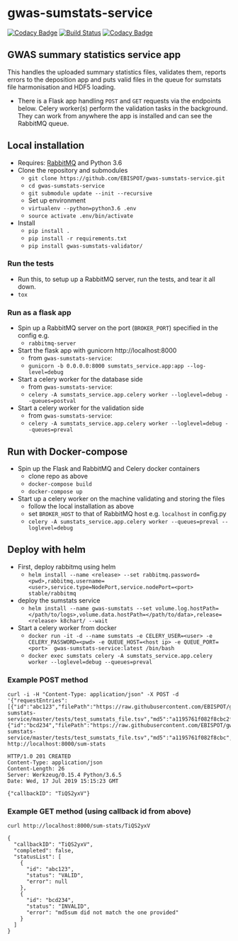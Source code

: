 # gwas-sumstats-service

[![Codacy Badge](https://api.codacy.com/project/badge/Grade/5d4d969b4a204439a9663cca413c8043)](https://www.codacy.com/app/hayhurst.jd/gwas-sumstats-service?utm_source=github.com&amp;utm_medium=referral&amp;utm_content=EBISPOT/gwas-sumstats-service&amp;utm_campaign=Badge_Grade)
[![Build Status](https://travis-ci.org/EBISPOT/gwas-sumstats-service.svg?branch=master)](https://travis-ci.org/EBISPOT/gwas-sumstats-service)
[![Codacy Badge](https://api.codacy.com/project/badge/Coverage/5d4d969b4a204439a9663cca413c8043)](https://www.codacy.com/app/hayhurst.jd/gwas-sumstats-service?utm_source=github.com&utm_medium=referral&utm_content=EBISPOT/gwas-sumstats-service&utm_campaign=Badge_Coverage)

## GWAS summary statistics service app

This handles the uploaded summary statistics files, validates them, reports errors to the deposition app and puts valid files in the queue for sumstats file harmonisation and HDF5 loading.

- There is a Flask app handling `POST` and `GET` requests via the endpoints below. Celery worker(s) perform the validation tasks in the background. They can work from anywhere the app is installed and can see the RabbitMQ queue. 


## Local installation

- Requires: [RabbitMQ](https://www.rabbitmq.com/) and Python 3.6
- Clone the repository and submodules
  - `git clone https://github.com/EBISPOT/gwas-sumstats-service.git`
  - `cd gwas-sumstats-service`
  - `git submodule update --init --recursive`
  - Set up environment
  - `virtualenv --python=python3.6 .env`
  - `source activate .env/bin/activate`
- Install
  - `pip install .`
  - `pip install -r requirements.txt`
  - `pip install gwas-sumstats-validator/`
  
### Run the tests

- Run this, to setup up a RabbitMQ server, run the tests, and tear it all down.
- `tox` 


### Run as a flask app

- Spin up a RabbitMQ server on the port (`BROKER_PORT`) specified in the config e.g.
  - `rabbitmq-server`
- Start the flask app with gunicorn http://localhost:8000
  - from `gwas-sumstats-service`:
  - `gunicorn -b 0.0.0.0:8000 sumstats_service.app:app --log-level=debug`
- Start a celery worker for the database side
  - from `gwas-sumstats-service`:
  - `celery -A sumstats_service.app.celery worker --loglevel=debug --queues=postval`
- Start a celery worker for the validation side
  - from `gwas-sumstats-service`:
  - `celery -A sumstats_service.app.celery worker --loglevel=debug --queues=preval`
 

## Run with Docker-compose
- Spin up the Flask and RabbitMQ and Celery docker containers
  - clone repo as above
  - `docker-compose build`
  - `docker-compose up`
- Start up a celery worker on the machine validating and storing the files
  - follow the local installation as above
  - set `BROKER_HOST` to that of RabbitMQ host e.g. `localhost` in config.py 
  - `celery -A sumstats_service.app.celery worker --queues=preval --loglevel=debug`

## Deploy with helm
- First, deploy rabbitmq using helm 
  - `helm install --name <release> --set rabbitmq.password=<pwd>,rabbitmq.username=<user>,service.type=NodePort,service.nodePort=<port> stable/rabbitmq`
- deploy the sumstats service
  - `helm install --name gwas-sumstats --set volume.log.hostPath=</path/to/logs>,volume.data.hostPath=</path/to/data>,release=<release> k8chart/ --wait`
- Start a celery worker from docker
  - `docker run -it -d --name sumstats -e CELERY_USER=<user> -e CELERY_PASSWORD=<pwd> -e QUEUE_HOST=<host ip> -e QUEUE_PORT=<port>  gwas-sumstats-service:latest /bin/bash`
  - `docker exec sumstats celery -A sumstats_service.app.celery worker --loglevel=debug --queues=preval`


### Example POST method
```
curl -i -H "Content-Type: application/json" -X POST -d '{"requestEntries":[{"id":"abc123","filePath":"https://raw.githubusercontent.com/EBISPOT/gwas-sumstats-service/master/tests/test_sumstats_file.tsv","md5":"a1195761f082f8cbc2f5a560743077cc","assembly":"38"},{"id":"bcd234","filePath":"https://raw.githubusercontent.com/EBISPOT/gwas-sumstats-service/master/tests/test_sumstats_file.tsv","md5":"a1195761f082f8cbc","assembly":"38"}]}' http://localhost:8000/sum-stats

HTTP/1.0 201 CREATED
Content-Type: application/json
Content-Length: 26
Server: Werkzeug/0.15.4 Python/3.6.5
Date: Wed, 17 Jul 2019 15:15:23 GMT

{"callbackID": "TiQS2yxV"}
```

### Example GET method (using callback id from above)
```
curl http://localhost:8000/sum-stats/TiQS2yxV

{
  "callbackID": "TiQS2yxV",
  "completed": false,
  "statusList": [
    {
      "id": "abc123",
      "status": "VALID",
      "error": null
    },
    {
      "id": "bcd234",
      "status": "INVALID",
      "error": "md5sum did not match the one provided"
    }
  ]
}
```

